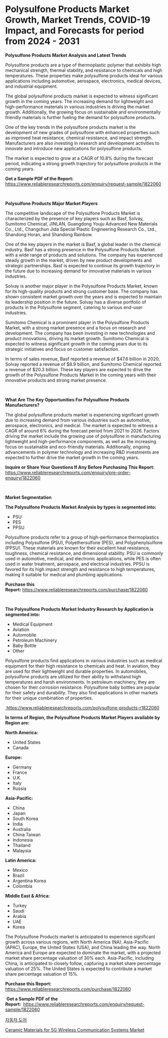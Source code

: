 <p><h1>Polysulfone Products Market Growth, Market Trends, COVID-19 Impact, and Forecasts for period from 2024 - 2031</h1></p><p><strong>Polysulfone Products Market Analysis and Latest Trends</strong></p>
<p><p>Polysulfone products are a type of thermoplastic polymer that exhibits high mechanical strength, thermal stability, and resistance to chemicals and high temperatures. These properties make polysulfone products ideal for various applications including automotive, aerospace, electronics, medical devices, and industrial equipment.</p><p>The global polysulfone products market is expected to witness significant growth in the coming years. The increasing demand for lightweight and high-performance materials in various industries is driving the market growth. Additionally, the growing focus on sustainable and environmentally friendly materials is further fueling the demand for polysulfone products.</p><p>One of the key trends in the polysulfone products market is the development of new grades of polysulfone with enhanced properties such as improved heat resistance, chemical resistance, and impact strength. Manufacturers are also investing in research and development activities to innovate and introduce new applications for polysulfone products.</p><p>The market is expected to grow at a CAGR of 10.8% during the forecast period, indicating a strong growth trajectory for polysulfone products in the coming years.</p></p>
<p><strong>Get a Sample PDF of the Report:&nbsp;</strong> <a href="https://www.reliableresearchreports.com/enquiry/request-sample/1822060">https://www.reliableresearchreports.com/enquiry/request-sample/1822060</a></p>
<p>&nbsp;</p>
<p><strong>Polysulfone Products Major Market Players</strong></p>
<p><p>The competitive landscape of the Polysulfone Products Market is characterized by the presence of key players such as Basf, Solvay, Sumitomo Chemical, JINLAN, Guangdong Youju Advanced New Materials Co., Ltd., Changchun Jida Special Plastic Engineering Research Co., Ltd., Shandong Horan, and Shandong Rainbow. </p><p>One of the key players in the market is Basf, a global leader in the chemical industry. Basf has a strong presence in the Polysulfone Products Market with a wide range of products and solutions. The company has experienced steady growth in the market, driven by new product developments and strategic partnerships. Basf is expected to continue its growth trajectory in the future due to increasing demand for innovative materials in various industries.</p><p>Solvay is another major player in the Polysulfone Products Market, known for its high-quality products and strong customer base. The company has shown consistent market growth over the years and is expected to maintain its leadership position in the future. Solvay has a diverse portfolio of products in the Polysulfone segment, catering to various end-user industries.</p><p>Sumitomo Chemical is a prominent player in the Polysulfone Products Market, with a strong market presence and a focus on research and development. The company has been investing in new technologies and product innovations, driving its market growth. Sumitomo Chemical is expected to witness significant growth in the coming years due to its strategic initiatives and focus on customer satisfaction.</p><p>In terms of sales revenue, Basf reported a revenue of $47.6 billion in 2020, Solvay reported a revenue of $8.9 billion, and Sumitomo Chemical reported a revenue of $20.3 billion. These key players are expected to drive the growth of the Polysulfone Products Market in the coming years with their innovative products and strong market presence.</p></p>
<p>&nbsp;</p>
<p><strong>What Are The Key Opportunities For Polysulfone Products Manufacturers?</strong></p>
<p><p>The global polysulfone products market is experiencing significant growth due to increasing demand from various industries such as automotive, aerospace, electronics, and medical. The market is expected to witness a CAGR of around 6% during the forecast period from 2021 to 2026. Factors driving the market include the growing use of polysulfone in manufacturing lightweight and high-performance components, as well as the increasing focus on sustainable and eco-friendly materials. Additionally, ongoing advancements in polymer technology and increasing R&D investments are expected to further drive the market growth in the coming years.</p></p>
<p><strong>Inquire or Share Your Questions If Any Before Purchasing This Report:</strong> <a href="https://www.reliableresearchreports.com/enquiry/pre-order-enquiry/1822060">https://www.reliableresearchreports.com/enquiry/pre-order-enquiry/1822060</a></p>
<p>&nbsp;</p>
<p><strong>Market Segmentation</strong></p>
<p><strong>The Polysulfone Products Market Analysis by types is segmented into:</strong></p>
<p><ul><li>PSU</li><li>PES</li><li>PPSU</li></ul></p>
<p><p>Polysulfone products refer to a group of high-performance thermoplastics including Polysulfone (PSU), Polyethersulfone (PES), and Polyphenylsulfone (PPSU). These materials are known for their excellent heat resistance, toughness, chemical resistance, and dimensional stability. PSU is commonly used in automotive, medical, and electronic applications, while PES is often used in water treatment, aerospace, and electrical industries. PPSU is favored for its high impact strength and resistance to high temperatures, making it suitable for medical and plumbing applications.</p></p>
<p><strong>Purchase this Report:&nbsp;</strong><a href="https://www.reliableresearchreports.com/purchase/1822060">https://www.reliableresearchreports.com/purchase/1822060</a></p>
<p>&nbsp;</p>
<p><strong>The Polysulfone Products Market Industry Research by Application is segmented into:</strong></p>
<p><ul><li>Medical Equipment</li><li>Aviation</li><li>Automobile</li><li>Petroleum Machinery</li><li>Baby Bottle</li><li>Other</li></ul></p>
<p><p>Polysulfone products find applications in various industries such as medical equipment for their high resistance to chemicals and heat. In aviation, they are used for their lightweight and durable properties. In automobiles, polysulfone products are utilized for their ability to withstand high temperatures and harsh environments. In petroleum machinery, they are chosen for their corrosion resistance. Polysulfone baby bottles are popular for their safety and durability. They also find applications in other markets for their unique combination of properties.</p></p>
<p><a href="https://www.reliableresearchreports.com/polysulfone-products-r1822060">&nbsp;https://www.reliableresearchreports.com/polysulfone-products-r1822060</a></p>
<p><strong>In terms of Region, the Polysulfone Products Market Players available by Region are:</strong></p>
<p>
    <p> <strong> North America: </strong>
        <ul>
            <li>United States</li>
            <li>Canada</li>
        </ul>
        </p> 
    <p> <strong> Europe: </strong>
        <ul>
            <li>Germany</li>
            <li>France</li>
            <li>U.K.</li>
            <li>Italy</li>
            <li>Russia</li>
        </ul>
        </p> 
    <p> <strong> Asia-Pacific: </strong>
        <ul>
            <li>China</li>
            <li>Japan</li>
            <li>South Korea</li>
            <li>India</li>
            <li>Australia</li>
            <li>China Taiwan</li>
            <li>Indonesia</li>
            <li>Thailand</li>
            <li>Malaysia</li>
        </ul>
        </p> 
    <p> <strong> Latin America: </strong>
        <ul>
            <li>Mexico</li>
            <li>Brazil</li>
            <li>Argentina Korea</li>
            <li>Colombia</li>
        </ul>
        </p> 
    <p> <strong> Middle East & Africa: </strong>
        <ul>
            <li>Turkey</li>
            <li>Saudi</li>
            <li>Arabia</li>
            <li>UAE</li>
            <li>Korea</li>
        </ul>
    </p>
    </p>
<p><p>The Polysulfone Products market is anticipated to experience significant growth across various regions, with North America (NA), Asia-Pacific (APAC), Europe, the United States (USA), and China leading the way. North America and Europe are expected to dominate the market, with a projected market share percentage valuation of 30% each. Asia-Pacific, including China, is anticipated to closely follow, capturing a market share percentage valuation of 25%. The United States is expected to contribute a market share percentage valuation of 15%.</p></p>
<p><strong>Purchase this Report: </strong><a href="https://www.reliableresearchreports.com/purchase/1822060">https://www.reliableresearchreports.com/purchase/1822060</a></p>
<p>&nbsp;<strong>Get a Sample PDF of the Report:&nbsp;&nbsp;</strong><a href="https://www.reliableresearchreports.com/enquiry/request-sample/1822060">https://www.reliableresearchreports.com/enquiry/request-sample/1822060</a></p>
<p><strong></strong></p>
<p><p><a href="https://github.com/rsg307664904/Market-Research-Report-List-2/blob/main/8991950143289.md">자동차 도어</a></p><p><a href="https://github.com/santosh758595/Market-Research-Report-List-5/blob/main/ceramic-materials-for-5g-wireless-communication-systems-market.md">Ceramic Materials for 5G Wireless Communication Systems Market</a></p></p>
